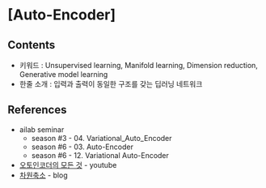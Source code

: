 # [Auto-Encoder]

## Contents

- 키워드 : Unsupervised learning, Manifold learning, Dimension reduction, Generative model learning
- 한줄 소개 : 입력과 출력이 동일한 구조를 갖는 딥러닝 네트워크

## References

- ailab seminar
    - season #3 - 04. Variational_Auto_Encoder
    - season #6 - 03. Auto-Encoder
    - season #6 - 12. Variational Auto-Encoder
- [오토인코더의 모든 것](https://youtu.be/o_peo6U7IRM) - youtube
- [차원축소](https://excelsior-cjh.tistory.com/167) - blog

